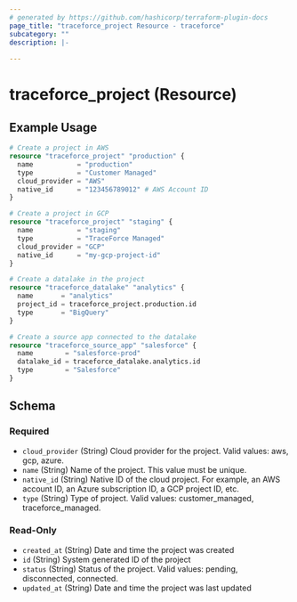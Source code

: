 ```yaml
---
# generated by https://github.com/hashicorp/terraform-plugin-docs
page_title: "traceforce_project Resource - traceforce"
subcategory: ""
description: |-
  
---
```


# traceforce_project (Resource)



## Example Usage

```terraform
# Create a project in AWS
resource "traceforce_project" "production" {
  name           = "production"
  type           = "Customer Managed"
  cloud_provider = "AWS"
  native_id      = "123456789012" # AWS Account ID
}

# Create a project in GCP  
resource "traceforce_project" "staging" {
  name           = "staging"
  type           = "TraceForce Managed"
  cloud_provider = "GCP"
  native_id      = "my-gcp-project-id"
}

# Create a datalake in the project
resource "traceforce_datalake" "analytics" {
  name       = "analytics"
  project_id = traceforce_project.production.id
  type       = "BigQuery"
}

# Create a source app connected to the datalake
resource "traceforce_source_app" "salesforce" {
  name        = "salesforce-prod"
  datalake_id = traceforce_datalake.analytics.id
  type        = "Salesforce"
}
```

<!-- schema generated by tfplugindocs -->
## Schema

### Required

- `cloud_provider` (String) Cloud provider for the project. Valid values: aws, gcp, azure.
- `name` (String) Name of the project. This value must be unique.
- `native_id` (String) Native ID of the cloud project. For example, an AWS account ID, an Azure subscription ID, a GCP project ID, etc.
- `type` (String) Type of project. Valid values: customer_managed, traceforce_managed.

### Read-Only

- `created_at` (String) Date and time the project was created
- `id` (String) System generated ID of the project
- `status` (String) Status of the project. Valid values: pending, disconnected, connected.
- `updated_at` (String) Date and time the project was last updated
